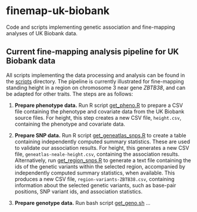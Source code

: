 # finemap-uk-biobank

Code and scripts implementing genetic association and fine-mapping
analyses of UK Biobank data.

## Current fine-mapping analysis pipeline for UK Biobank data

All scripts implementing the data processing and analysis can be found
in the [scripts](scripts) directory. The pipeline is currently
illustrated for fine-mapping standing height in a region on chromosome
3 near gene *ZBTB38*, and can be adapted for other traits. The steps
are as follows:

1. **Prepare phenotype data.** Run R script
   [get_pheno.R](scripts/get_pheno.R) to prepare a CSV file containing
   the phenotype and covariate data from the UK Biobank source
   files. For height, this step creates a new CSV file, `height.csv`,
   containing the phenotype and covariate data.

2. **Prepare SNP data.** Run R script
   [get_geneatlas_snps.R](scripts/get_geneatlas_snps.R) to create a
   table containing independently computed summary statistics. These
   are used to validate our association results. For height, this
   generates a new CSV file, `geneatlas-neale-height.csv`, containing
   the association results. Alternatively, run
   [get_region_snps.R](scripts/get_region_snps.R) to generate a text
   file containing the ids of the genetic variants within the selected
   region, accompanied by independently computed summary statistics,
   when available. This produces a new CSV file,
   `region-variants-ZBTB38.csv`, containing information about the
   selected genetic variants, such as base-pair positions, SNP variant
   ids, and association statistics.

3. **Prepare genotype data.** Run bash script
   [get_geno.sh](scripts/get_geno.sh) ...
